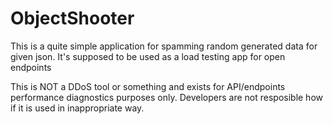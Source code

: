 # ObjectShooter
This is a quite simple application for spamming random generated data for given json. It's supposed to be used as a load testing app for open endpoints

This is NOT a DDoS tool or something and exists for API/endpoints performance diagnostics purposes only. Developers are not resposible how if it is used in inappropriate way.
